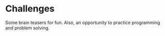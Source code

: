 # Challenges
Some brain teasers for fun. Also, an opportunity to practice programming and problem solving.
